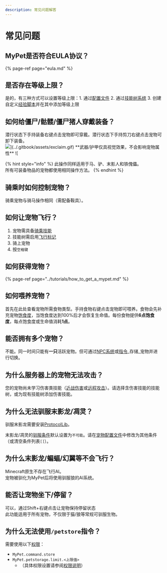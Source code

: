 ```yaml
---
description: 常见问题解答
---
```


# 常见问题

## MyPet是否符合EULA协议？

{% page-ref page="eula.md" %}

## 是否存在等级上限？

是的，有三种方式可以设置等级上限：1. 通过[配置文件](../setup/configurations/config.yml.md) 2. 通过[技能树系统](../systems/skilltrees/) 3. 创建自定义[经验脚本](../systems/experience/expjs.md)并在其中添加等级上限

## 如何给僵尸/骷髅/僵尸猪人穿戴装备？

潜行状态下手持装备右键点击宠物即可穿戴。潜行状态下手持剪刀右键点击宠物可卸下装备。![$](../.gitbook/assets/exclaim.gif) **武器/护甲仅具视觉效果，不会影响宠物属性** ![$](../.gitbook/assets/exclaim.gif)

{% hint style="info" %}
此操作同样适用于马、驴、末影人和铁傀儡。  
所有可装备物品的宠物都使用相同操作方法。
{% endhint %}

## 骑乘时如何控制宠物？

骑乘宠物与骑马操作相同（需配备鞍具）。

## 如何让宠物飞行？

1. 宠物需具备[骑乘技能](../skills/ride.md)
2. 技能树需启用[飞行标记](../skills/ride.md#flying)
3. 骑上宠物
4. 按`空格键`

## 如何获得宠物？

{% page-ref page="../tutorials/how\_to\_get\_a\_mypet.md" %}

## 如何喂养宠物？

首先在此处查看宠物所需食物类型。手持食物右键点击宠物即可喂养。食物会先补充宠物[饱食度](../systems/hungersystem.md)，当饱食度达到100%后才会恢复生命值。每份食物提供**6点饱食度**，每点饱食度或生命值消耗**1点**。

## 能否拥有多个宠物？

不能。同一时间只能有**一只**活跃宠物。但可通过[NPC系统](../hooks/npc.md)或[指令](../setup/commands.md)_存储_宠物并进行切换。

## 为什么服务器上的宠物无法攻击？

您的宠物尚未学习伤害类技能（[近战伤害](../skills/damage.md)或[远程攻击](../skills/ranged.md)）。请选择含伤害技能的技能树，或为现有技能树添加伤害技能。

## 为什么无法驯服末影龙/凋灵？

驯服末影龙需要安装[ProtocolLib](https://www.spigotmc.org/resources/protocollib.1997/)。

末影龙/凋灵的[驯服条件](../systems/leashflag.md)默认设置为`不可能`。请在[宠物配置文件](../setup/configurations/pet-config.yml.md)中修改为其他条件（或清空条件列表`[]`）。

## 为什么末影龙/蝙蝠/幻翼等不会飞行？

Minecraft原生不存在飞行AI。  
宠物被驯化为MyPet后将使用驯服狼的AI系统。

## 能否让宠物坐下/停留？

可以，通过Shift+右键点击让宠物保持停留状态  
此功能适用于所有宠物，不仅限于猫/狼等常规可驯服生物。

## 为什么无法使用`/petstore`指令？

需要使用以下[权限](../setup/permissions.md)：

* `MyPet.command.store` 
* `MyPet.petstorage.limit.<上限值>`
  * （具体权限设置请参阅[权限说明](../setup/permissions.md)）